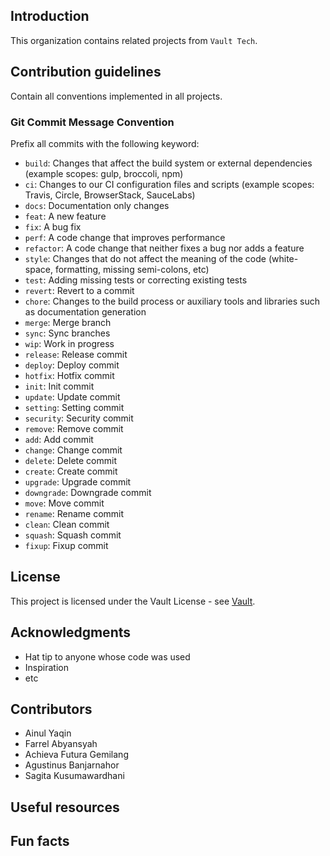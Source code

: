 ## Introduction
This organization contains related projects from `Vault Tech`.

## Contribution guidelines
Contain all conventions implemented in all projects.

### Git Commit Message Convention
Prefix all commits with the following keyword:
- `build`: Changes that affect the build system or external dependencies (example scopes: gulp, broccoli, npm)
- `ci`: Changes to our CI configuration files and scripts (example scopes: Travis, Circle, BrowserStack, SauceLabs)
- `docs`: Documentation only changes
- `feat`: A new feature
- `fix`: A bug fix
- `perf`: A code change that improves performance
- `refactor`: A code change that neither fixes a bug nor adds a feature
- `style`: Changes that do not affect the meaning of the code (white-space, formatting, missing semi-colons, etc)
- `test`: Adding missing tests or correcting existing tests
- `revert`: Revert to a commit
- `chore`: Changes to the build process or auxiliary tools and libraries such as documentation generation
- `merge`: Merge branch
- `sync`: Sync branches
- `wip`: Work in progress
- `release`: Release commit
- `deploy`: Deploy commit
- `hotfix`: Hotfix commit
- `init`: Init commit
- `update`: Update commit
- `setting`: Setting commit
- `security`: Security commit
- `remove`: Remove commit
- `add`: Add commit
- `change`: Change commit
- `delete`: Delete commit
- `create`: Create commit
- `upgrade`: Upgrade commit
- `downgrade`: Downgrade commit
- `move`: Move commit
- `rename`: Rename commit
- `clean`: Clean commit
- `squash`: Squash commit
- `fixup`: Fixup commit

## License

This project is licensed under the Vault License - see <a href="https://github.com/Vault-Tech-Workspace" target="_blank">Vault</a>.

## Acknowledgments

- Hat tip to anyone whose code was used
- Inspiration
- etc

## Contributors

- Ainul Yaqin
- Farrel Abyansyah
- Achieva Futura Gemilang
- Agustinus Banjarnahor
- Sagita Kusumawardhani

## Useful resources

## Fun facts
